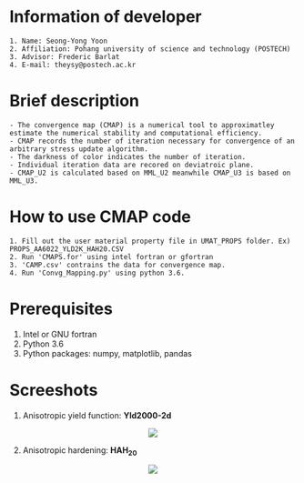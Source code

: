 # Information of developer
    1. Name: Seong-Yong Yoon
    2. Affiliation: Pohang university of science and technology (POSTECH)
    3. Advisor: Frederic Barlat
    4. E-mail: theysy@postech.ac.kr

# Brief description
    - The convergence map (CMAP) is a numerical tool to approximatley estimate the numerical stability and computational efficiency.
    - CMAP records the number of iteration necessary for convergence of an arbitrary stress update algorithm.
    - The darkness of color indicates the number of iteration.
    - Individual iteration data are recored on deviatroic plane.
    - CMAP_U2 is calculated based on MML_U2 meanwhile CMAP_U3 is based on MML_U3.

# How to use CMAP code
    1. Fill out the user material property file in UMAT_PROPS folder. Ex) PROPS_AA6022_YLD2K_HAH20.CSV
    2. Run 'CMAPS.for' using intel fortran or gfortran
    3. 'CAMP.csv' contrains the data for convergence map.
    4. Run 'Convg_Mapping.py' using python 3.6.

# Prerequisites
  1. Intel or GNU fortran
  2. Python 3.6
  3. Python packages: numpy, matplotlib, pandas

# Screeshots
1. Anisotropic yield function: **Yld2000-2d**
<p align="center"><img src="https://github.com/theysy/Convergence_MAP/blob/main/Screenshot/AA6022_YLD2K_CMAP.png"></p>

2. Anisotropic hardening: **HAH<sub>20</sub>**
<p align="center"><img src="https://github.com/theysy/Convergence_MAP/blob/main/Screenshot/AA6022_YLD2K_HAH20_CMAP.png"></p>

